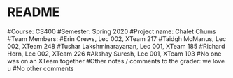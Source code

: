 # README
#Course: CS400
#Semester: Spring 2020 
#Project name: Chalet Chums
#Team Members: 
#Erin Crews, Lec 002, XTeam 217
#Taidgh McManus, Lec 002, XTeam 248 
#Tushar Lakshminarayanan, Lec 001, XTeam 185
#Richard Horn, Lec 002, XTeam 226
#Akshay Suresh, Lec 001, XTeam  103
#No one was on an XTeam together 
#Other notes / comments to the grader: we love u
#No other comments 
